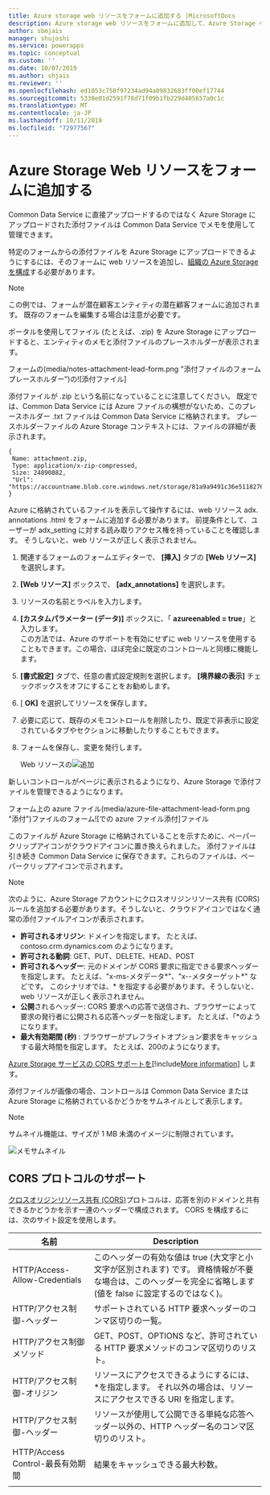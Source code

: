 ```yaml
---
title: Azure storage web リソースをフォームに追加する |MicrosoftDocs
description: Azure storage web リソースをフォームに追加して、Azure Storage への添付ファイルのアップロードを有効にする手順について説明します。
author: sbmjais
manager: shujoshi
ms.service: powerapps
ms.topic: conceptual
ms.custom: ''
ms.date: 10/07/2019
ms.author: shjais
ms.reviewer: ''
ms.openlocfilehash: ed1053c758f97234ad94a09832683ff00ef17744
ms.sourcegitcommit: 5338e01d2591f76d71f09b1fb229d405657a0c1c
ms.translationtype: MT
ms.contentlocale: ja-JP
ms.lasthandoff: 10/11/2019
ms.locfileid: "72977567"
---
```

# <a name="add-the-azure-storage-web-resource-to-a-form"></a>Azure Storage Web リソースをフォームに追加する

Common Data Service に直接アップロードするのではなく Azure Storage にアップロードされた添付ファイルは Common Data Service でメモを使用して管理できます。

特定のフォームからの添付ファイルを Azure Storage にアップロードできるようにするには、そのフォームに web リソースを追加し、[組織の Azure Storage を構成](enable-azure-storage.md)する必要があります。

> [!Note]
> この例では、フォームが潜在顧客エンティティの潜在顧客フォームに追加されます。 既存のフォームを編集する場合は注意が必要です。

ポータルを使用してファイル (たとえば、.zip) を Azure Storage にアップロードすると、エンティティのメモと添付ファイルのプレースホルダーが表示されます。

フォームの(media/notes-attachment-lead-form.png "添付ファイルのフォームプレースホルダー")の![添付ファイル]

添付ファイルが .zip という名前になっていることに注意してください。 既定では、Common Data Service には Azure ファイルの構想がないため、このプレースホルダー .txt ファイルは Common Data Service に格納されます。 プレースホルダーファイルの Azure Storage コンテキストには、ファイルの詳細が表示されます。
```
{
 Name: attachment.zip,
 Type: application/x-zip-compressed,
 Size: 24890882,
 "Url": "https://accountname.blob.core.windows.net/storage/81a9a9491c36e51182760026833bcf82/attachment.zip"
}
```

Azure に格納されているファイルを表示して操作するには、web リソース adx. annotations .html をフォームに追加する必要があります。 前提条件として、ユーザーが adx_setting に対する読み取りアクセス権を持っていることを確認します。 そうしないと、web リソースが正しく表示されません。

1. 関連するフォームのフォームエディターで、 **[挿入]** タブの **[Web リソース]** を選択します。

2. **[Web リソース]** ボックスで、 **[adx_annotations]** を選択します。

3. リソースの名前とラベルを入力します。

4. **[カスタムパラメーター (データ)]** ボックスに、「 **azureenabled = true**」と入力します。 <br>この方法では、Azure のサポートを有効にせずに web リソースを使用することもできます。この場合、ほぼ完全に既定のコントロールと同様に機能します。</br>

5. **[書式設定]** タブで、任意の書式設定規則を選択します。 **[境界線の表示]** チェックボックスをオフにすることをお勧めします。

6. [ **OK]** を選択してリソースを保存します。

7. 必要に応じて、既存のメモコントロールを削除したり、既定で非表示に設定されているタブやセクションに移動したりすることもできます。

8. フォームを保存し、変更を発行します。

   Web リソースの![追加](media/add-web-resource.png "web リソースの追加")

新しいコントロールがページに表示されるようになり、Azure Storage で添付ファイルを管理できるようになります。

フォーム上の azure ファイル(media/azure-file-attachment-lead-form.png "添付")ファイルのフォーム![での azure ファイル添付]ファイル

このファイルが Azure Storage に格納されていることを示すために、ペーパークリップアイコンがクラウドアイコンに置き換えられました。 添付ファイルは引き続き Common Data Service に保存できます。これらのファイルは、ペーパークリップアイコンで示されます。

> [!Note]
> 次のように、Azure Storage アカウントにクロスオリジンリソース共有 (CORS) ルールを追加する必要があります。そうしないと、クラウドアイコンではなく通常の添付ファイルアイコンが表示されます。
> - **許可されるオリジン**: ドメインを指定します。 たとえば、contoso.crm.dynamics.com のようになります。
> - **許可される動詞**: GET、PUT、DELETE、HEAD、POST
> - **許可されるヘッダー**: 元のドメインが CORS 要求に指定できる要求ヘッダーを指定します。 たとえば、"x-ms-メタデータ\*"、"x--メタターゲット\*" などです。 このシナリオでは、* を指定する必要があります。そうしないと、web リソースが正しく表示されません。
> - **公開**されるヘッダー: CORS 要求への応答で送信され、ブラウザーによって要求の発行者に公開される応答ヘッダーを指定します。 たとえば、「\*のようになります。
> - **最大有効期間 (秒)** : ブラウザーがプレフライトオプション要求をキャッシュする最大時間を指定します。 たとえば、200のようになります。
> 
> [Azure Storage サービスの CORS サポートを](https://docs.microsoft.com/rest/api/storageservices/cross-origin-resource-sharing--cors--support-for-the-azure-storage-services)[!include[More information](../../includes/proc-more-information.md)] します。

添付ファイルが画像の場合、コントロールは Common Data Service または Azure Storage に格納されているかどうかをサムネイルとして表示します。

> [!Note]
> サムネイル機能は、サイズが 1 MB 未満のイメージに制限されています。

![メモサムネイル](media/notes-thumbnail.png "ノートのサムネイル")

## <a name="cors-protocol-support"></a>CORS プロトコルのサポート

[クロスオリジンリソース共有 (CORS)](http://www.w3.org/TR/cors/)プロトコルは、応答を別のドメインと共有できるかどうかを示す一連のヘッダーで構成されます。
CORS を構成するには、次のサイト設定を使用します。

|                 名前                  |                                                                            Description                                                                            |
|---------------------------------------|-------------------------------------------------------------------------------------------------------------------------------------------------------------------|
| HTTP/Access-Allow-Credentials | このヘッダーの有効な値は true (大文字と小文字が区別されます) です。 資格情報が不要な場合は、このヘッダーを完全に省略します (値を false に設定するのではなく)。 |
|   HTTP/アクセス制御-ヘッダー   |                                                   サポートされている HTTP 要求ヘッダーのコンマ区切りの一覧。                                                   |
|   HTTP/アクセス制御メソッド   |                                      GET、POST、OPTIONS など、許可されている HTTP 要求メソッドのコンマ区切りのリスト。                                       |
|   HTTP/アクセス制御-オリジン    |                   リソースにアクセスできるようにするには、\*を指定します。 それ以外の場合は、リソースにアクセスできる URI を指定します。                   |
|  HTTP/アクセス制御-ヘッダー   |                リソースが使用して公開できる単純な応答ヘッダー以外の、HTTP ヘッダー名のコンマ区切りのリスト。                 |
|      HTTP/Access Control-最長有効期間      |                                                       結果をキャッシュできる最大秒数。                                                        |
|                                       |                                                                                                                                                                   |

